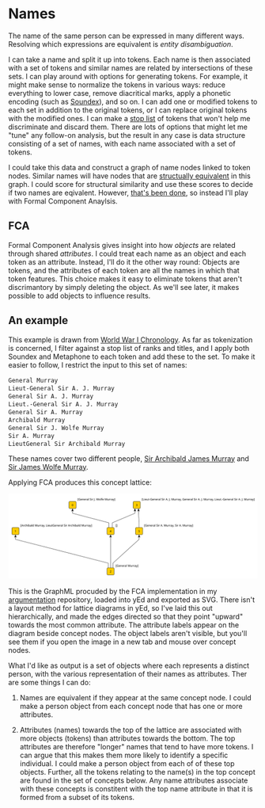 # Names

The name of the same person can be expressed in many different ways. Resolving which expressions are equivalent is _entity disambiguation_.

I can take a name and split it up into tokens. Each name is then associated with a set of tokens and similar names are related by intersections of
these sets. I can play around with options for generating tokens. For example, it might make sense to normalize the tokens in various ways: reduce everything
to lower case, remove diacritical marks, apply a phonetic encoding (such as [Soundex](https://en.wikipedia.org/wiki/Soundex)), and so on.
I can add one or modified tokens to each set in addition to the original tokens, or I can replace original tokens with the modified ones.
I can make a [stop list](https://en.wikipedia.org/wiki/Stop_word) of tokens that won't help me discriminate and discard them.
There are lots of options that might let me "tune" any follow-on analysis, but the result in any case is data structure consisting of a set of names,
with each name associated with a set of tokens. 

I could take this data and construct a graph of name nodes linked to token nodes.
Similar names will have nodes that are [structually equivalent](https://en.wikipedia.org/wiki/Similarity_(network_science)#Structural_equivalence) in this graph.
I could score for structural similarity and use these scores to decide if two names are eqivalent. However, [that's been done](https://github.com/dstl/muc3/wiki/Extracted-Information#people),
so instead I'll play with Formal Component Anaylsis.

## FCA

Formal Component Analysis gives insight into how _objects_ are related through shared _attributes_. I could treat each name as an object and each
token as an attribute. Instead, I'll do it the other way round: Objects are tokens, and the attributes of each token are all the names in which 
that token features. This choice makes it easy to eliminate tokens that aren't discrimantory by simply deleting the object. As we'll see later,
it makes possible to add objects to influence results.

## An example

This example is drawn from [World War I Chronology](https://tigersmuseum.github.io/history/docs/ww1.html). As far as tokenization is concerned,
I filter against a stop list of ranks and titles, and I apply both Soundex and Metaphone to each token and add these to the set.
To make it easier to follow, I restrict the input to this set of names:

    General Murray
    Lieut-General Sir A. J. Murray
    General Sir A. J. Murray
    Lieut.-General Sir A. J. Murray
    General Sir A. Murray
    Archibald Murray
    General Sir J. Wolfe Murray
    Sir A. Murray
    LieutGeneral Sir Archibald Murray
	
 These names cover two different people, [Sir Archibald James Murray](https://en.wikipedia.org/wiki/Archibald_Murray) and [Sir James Wolfe Murray](https://en.wikipedia.org/wiki/James_Wolfe_Murray).
 
 Applying FCA produces this concept lattice:
 
 ![A concept lattice from names](names-fca1.svg)
 
 This is the GraphML procuded by the FCA implementation in my [argumentation](https://github.com/knoxa/argumentation/tree/main) repository, loaded into yEd and exported as SVG.
 There isn't a layout method for lattice diagrams in yEd, so I've laid this out hierarchically, and made the edges directed so that they point "upward" towards the most common attribute.
 The attribute labels appear on the diagram beside concept nodes. The object labels aren't visible, but you'll see them if you open the image in a new tab and mouse over concept nodes.

What I'd like as output is a set of objects where each represents a distinct person, with the various representation of their names as attributes.
Ther are some things I can do:

1. Names are equivalent if they appear at the same concept node. I could make a person object from each concept node that has one or more attributes.

2. Attributes (names) towards the top of the lattice are associated with more objects (tokens) than attributes towards the bottom.
The top attributes are therefore "longer" names that tend to have more tokens.
I can argue that this makes them more likely to identify a specific individual. I could make a person
object from each of of these top objects. Further, all the tokens relating to the name(s) in the top concept are found in the set of concepts below.
Any name attributes associate with these concepts is constitent with the top name attribute in that it is formed from a subset of its tokens.

 